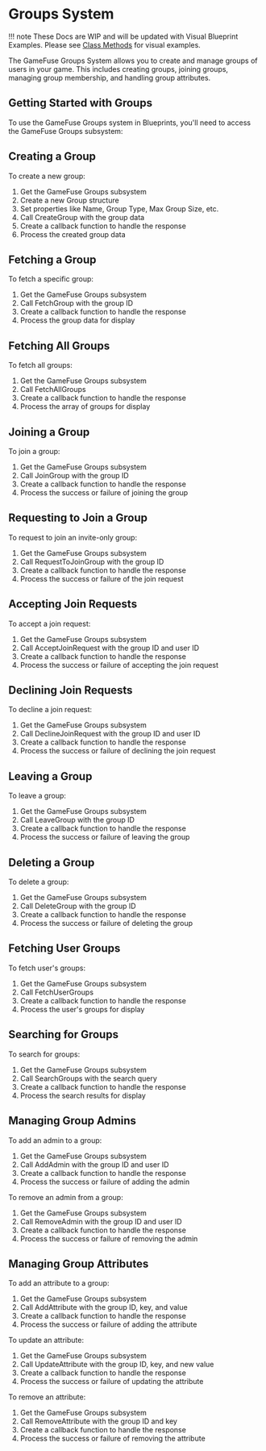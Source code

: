 # Groups System

!!! note
    These Docs are WIP and will be updated with Visual Blueprint Examples. Please see [Class Methods](class%20methods.md) for visual examples.

The GameFuse Groups System allows you to create and manage groups of users in your game. This includes creating groups, joining groups, managing group membership, and handling group attributes.

## Getting Started with Groups

To use the GameFuse Groups system in Blueprints, you'll need to access the GameFuse Groups subsystem:


<!-- 
<!-- <iframe src="https://blueprintue.com/render/your-blueprint-id/" width="800" height="600" frameborder="0" allowfullscreen></iframe>

[Copy Code](https://blueprintue.com/blueprint/your-blueprint-id/) -->

## Creating a Group

To create a new group:

1. Get the GameFuse Groups subsystem
2. Create a new Group structure
3. Set properties like Name, Group Type, Max Group Size, etc.
4. Call CreateGroup with the group data
5. Create a callback function to handle the response
6. Process the created group data

## Fetching a Group

To fetch a specific group:

1. Get the GameFuse Groups subsystem
2. Call FetchGroup with the group ID
3. Create a callback function to handle the response
4. Process the group data for display

## Fetching All Groups

To fetch all groups:

1. Get the GameFuse Groups subsystem
2. Call FetchAllGroups
3. Create a callback function to handle the response
4. Process the array of groups for display

## Joining a Group

To join a group:

1. Get the GameFuse Groups subsystem
2. Call JoinGroup with the group ID
3. Create a callback function to handle the response
4. Process the success or failure of joining the group

## Requesting to Join a Group

To request to join an invite-only group:

1. Get the GameFuse Groups subsystem
2. Call RequestToJoinGroup with the group ID
3. Create a callback function to handle the response
4. Process the success or failure of the join request

## Accepting Join Requests

To accept a join request:

1. Get the GameFuse Groups subsystem
2. Call AcceptJoinRequest with the group ID and user ID
3. Create a callback function to handle the response
4. Process the success or failure of accepting the join request

## Declining Join Requests

To decline a join request:

1. Get the GameFuse Groups subsystem
2. Call DeclineJoinRequest with the group ID and user ID
3. Create a callback function to handle the response
4. Process the success or failure of declining the join request

## Leaving a Group

To leave a group:

1. Get the GameFuse Groups subsystem
2. Call LeaveGroup with the group ID
3. Create a callback function to handle the response
4. Process the success or failure of leaving the group

## Deleting a Group

To delete a group:

1. Get the GameFuse Groups subsystem
2. Call DeleteGroup with the group ID
3. Create a callback function to handle the response
4. Process the success or failure of deleting the group

## Fetching User Groups

To fetch user's groups:

1. Get the GameFuse Groups subsystem
2. Call FetchUserGroups
3. Create a callback function to handle the response
4. Process the user's groups for display

## Searching for Groups

To search for groups:

1. Get the GameFuse Groups subsystem
2. Call SearchGroups with the search query
3. Create a callback function to handle the response
4. Process the search results for display

## Managing Group Admins

To add an admin to a group:

1. Get the GameFuse Groups subsystem
2. Call AddAdmin with the group ID and user ID
3. Create a callback function to handle the response
4. Process the success or failure of adding the admin

To remove an admin from a group:

1. Get the GameFuse Groups subsystem
2. Call RemoveAdmin with the group ID and user ID
3. Create a callback function to handle the response
4. Process the success or failure of removing the admin

## Managing Group Attributes

To add an attribute to a group:

1. Get the GameFuse Groups subsystem
2. Call AddAttribute with the group ID, key, and value
3. Create a callback function to handle the response
4. Process the success or failure of adding the attribute

To update an attribute:

1. Get the GameFuse Groups subsystem
2. Call UpdateAttribute with the group ID, key, and new value
3. Create a callback function to handle the response
4. Process the success or failure of updating the attribute

To remove an attribute:

1. Get the GameFuse Groups subsystem
2. Call RemoveAttribute with the group ID and key
3. Create a callback function to handle the response
4. Process the success or failure of removing the attribute 